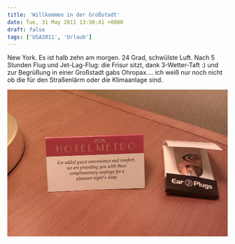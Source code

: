 ```yaml
---
title: 'Willkommen in der Großstadt'
date: Tue, 31 May 2011 13:50:41 +0000
draft: false
tags: ['USA2011', 'Urlaub']
---
```


New York. Es ist halb zehn am morgen. 24 Grad, schwülste Luft. Nach 5 Stunden Flug und Jet-Lag-Flug: die Frisur sitzt, dank 3-Wetter-Taft :) und zur Begrüßung in einer Großstadt gabs Ohropax.... ich weiß nur noch nicht ob die für den Straßenlärm oder die Klimaanlage sind.

![1578470443](/urlaub2011-images/1578470443-scaled1000.jpg)